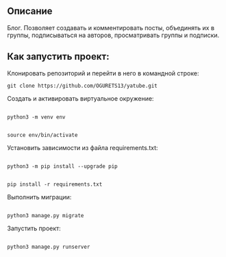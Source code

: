 ## Описание
Блог. Позволяет создавать и комментировать посты, объединять их в группы, подписываться на авторов, просматривать группы и подписки.


## Как запустить проект: 

Клонировать репозиторий и перейти в него в командной строке: 

``` 
git clone https://github.com/OGURETS13/yatube.git
``` 


Cоздать и активировать виртуальное окружение: 

``` 

python3 -m venv env 

``` 

 

``` 

source env/bin/activate 

``` 

 

Установить зависимости из файла requirements.txt: 

 

``` 

python3 -m pip install --upgrade pip 

``` 

 

``` 

pip install -r requirements.txt 

``` 

 

Выполнить миграции: 

 

``` 

python3 manage.py migrate 

``` 

 

Запустить проект: 

 

``` 

python3 manage.py runserver 

``` 
